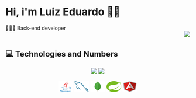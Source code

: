 <h1>Hi, i'm Luiz Eduardo 👋🏽</h1>

<div>

  <div>
  👨🏽‍💻 Back-end developer<br>
  </div>
  
  <div align="right">
    <a href="https://linkedin.com/in/luizfnds">
      <img src="https://img.shields.io/badge/LinkedIn-0077B5?style=for-the-badge&logo=linkedin&logoColor=white"/>
    </a>
  </div>
  
</div>



## 💻 Technologies and Numbers
<div align="center">
  <img height="200em" src="https://github-readme-stats.vercel.app/api/top-langs/?username=Luizfnds&langs_count=3&theme=transparent&hide_border=false&border_color=5E5E5E37"/>
  <img height="200em" src="http://github-readme-streak-stats.herokuapp.com?user=Luizfnds&theme=modern-    lilac2&hide_border=false&sideNums=BBB&currStreakLabel=364BFF&currStreakNum=BBB&dates=BBB&sideLabels=364BFF&stroke=5E5E5E37&border=5E5E5E37&ring=364BFF&fire=0303DD&background=FFFFFF00"/>
  
  <div style="display: inline_block"><br>
    <img align="center" title="Java" height="30" width="40" src="https://raw.githubusercontent.com/devicons/devicon/master/icons/java/java-original.svg">
    <img align="center" title="MySQL" height="30" width="40" src="https://raw.githubusercontent.com/devicons/devicon/master/icons/mysql/mysql-original.svg">
    <img align="center" title="MongoDB" height="30" width="40" src="https://raw.githubusercontent.com/devicons/devicon/master/icons/mongodb/mongodb-original.svg">
    <img align="center" title="Spring" height="30" width="40" src="https://raw.githubusercontent.com/devicons/devicon/master/icons/spring/spring-original.svg">
    <img align="center" title="Angular" height="30" width="40" src="https://raw.githubusercontent.com/devicons/devicon/master/icons/angularjs/angularjs-original.svg">
  </div>
</div>
